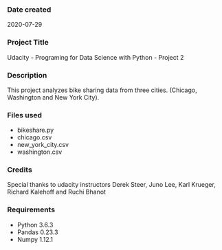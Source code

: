 ### Date created
2020-07-29

### Project Title
Udacity - Programing for Data Science with Python - Project 2

### Description
This project analyzes bike sharing data from three cities. (Chicago, Washington and New York City). 

### Files used
- bikeshare.py
- chicago.csv
- new_york_city.csv
- washington.csv

### Credits
Special thanks to udacity instructors Derek Steer, Juno Lee, Karl Krueger, Richard Kalehoff and Ruchi Bhanot

### Requirements
- Python 3.6.3
- Pandas 0.23.3
- Numpy 1.12.1

